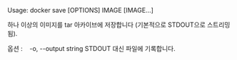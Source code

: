 
Usage:	docker save [OPTIONS] IMAGE [IMAGE...]

하나 이상의 이미지를 tar 아카이브에 저장합니다 (기본적으로 STDOUT으로 스트리밍 됨).

옵션 :
   -o, --output string STDOUT 대신 파일에 기록합니다.
